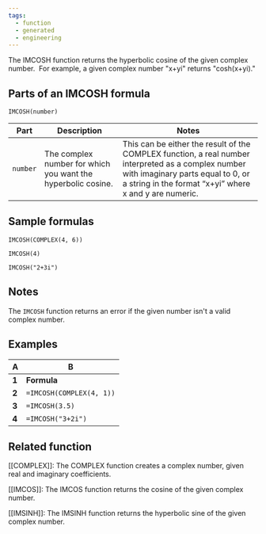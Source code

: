 ```yaml
---
tags:
  - function
  - generated
  - engineering
---
```


The IMCOSH function returns the hyperbolic cosine of the given complex number.  For example, a given complex number "x+yi" returns "cosh(x+yi)."

Parts of an IMCOSH formula
--------------------------

`IMCOSH(number)`

| Part | Description | Notes |
| --- | --- | --- |
| `number` | The complex number for which you want the hyperbolic cosine. | This can be either the result of the COMPLEX function, a real number interpreted as a complex number with imaginary parts equal to 0, or a string in the format “x+yi” where x and y are numeric. |

Sample formulas
---------------

`IMCOSH(COMPLEX(4, 6))`

`IMCOSH(4)`

`IMCOSH("2+3i")`

Notes
-----

The `IMCOSH` function returns an error if the given number isn't a valid complex number.

Examples
--------

| A | B |
| --- | --- |
| **1** | **Formula** | **Result** |
| **2** | `=IMCOSH(COMPLEX(4, 1))` | 14.7547011704838+22.963673499193i |
| **3** | `=IMCOSH(3.5)` | 16.5728246710573 |
| **4** | `=IMCOSH("3+2i")` | -4.18962569096881+9.10922789375534i |

Related function
----------------

[[COMPLEX]]: The COMPLEX function creates a complex number, given real and imaginary coefficients.

[[IMCOS]]: The IMCOS function returns the cosine of the given complex number.

[[IMSINH]]: The IMSINH function returns the hyperbolic sine of the given complex number.